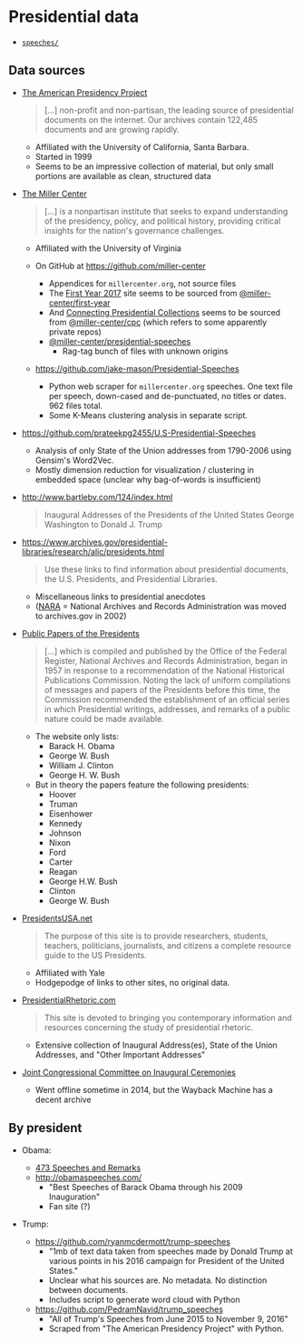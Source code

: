 # Presidential data

* [`speeches/`](speeches/)


## Data sources

* [The American Presidency Project](http://www.presidency.ucsb.edu/)

  > [...] non-profit and non-partisan, the leading source of presidential documents on the internet. Our archives contain 122,485 documents and are growing rapidly.
  - Affiliated with the University of California, Santa Barbara.
  - Started in 1999
  - Seems to be an impressive collection of material, but only small portions are available as clean, structured data

* [The Miller Center](http://millercenter.org/)

  > [...] is a nonpartisan institute that seeks to expand understanding of the presidency, policy, and political history, providing critical insights for the nation's governance challenges.
  - Affiliated with the University of Virginia
  - On GitHub at <https://github.com/miller-center>
    - Appendices for `millercenter.org`, not source files
    - The [First Year 2017](http://firstyear2017.org/) site seems to be sourced from [@miller-center/first-year](https://github.com/miller-center/first-year)
    - And [Connecting Presidential Collections](http://presidentialcollections.org/) seems to be sourced from [@miller-center/cpc](https://github.com/miller-center/cpc) (which refers to some apparently private repos)
    - [@miller-center/presidential-speeches](https://github.com/miller-center/presidential-speeches)
      + Rag-tag bunch of files with unknown origins

  - <https://github.com/jake-mason/Presidential-Speeches>
    + Python web scraper for `millercenter.org` speeches. One text file per speech, down-cased and de-punctuated, no titles or dates. 962 files total.
    + Some K-Means clustering analysis in separate script.

* https://github.com/prateekpg2455/U.S-Presidential-Speeches
  - Analysis of only State of the Union addresses from 1790-2006 using Gensim's Word2Vec.
  - Mostly dimension reduction for visualization / clustering in embedded space (unclear why bag-of-words is insufficient)

* <http://www.bartleby.com/124/index.html>

  > Inaugural Addresses of the Presidents of the United States
  > George Washington to Donald J. Trump

* <https://www.archives.gov/presidential-libraries/research/alic/presidents.html>

  > Use these links to find information about presidential documents, the U.S. Presidents, and Presidential Libraries.
  - Miscellaneous links to presidential anecdotes
  - ([NARA](http://nara.gov/) = National Archives and Records Administration was moved to archives.gov in 2002)

* [Public Papers of the Presidents](https://www.gpo.gov/fdsys/browse/collection.action?collectionCode=PPP)

  > [...] which is compiled and published by the Office of the Federal Register, National Archives and Records Administration, began in 1957 in response to a recommendation of the National Historical Publications Commission. Noting the lack of uniform compilations of messages and papers of the Presidents before this time, the Commission recommended the establishment of an official series in which Presidential writings, addresses, and remarks of a public nature could be made available.
  - The website only lists:
    + Barack H. Obama
    + George W. Bush
    + William J. Clinton
    + George H. W. Bush
  - But in theory the papers feature the following presidents:
    + Hoover
    + Truman
    + Eisenhower
    + Kennedy
    + Johnson
    + Nixon
    + Ford
    + Carter
    + Reagan
    + George H.W. Bush
    + Clinton
    + George W. Bush

* [PresidentsUSA.net](http://www.presidentsusa.net/speeches.html)

  > The purpose of this site is to provide researchers, students, teachers, politicians, journalists, and citizens a complete resource guide to the US Presidents.
  - Affiliated with Yale
  - Hodgepodge of links to other sites, no original data.

* [PresidentialRhetoric.com](http://www.presidentialrhetoric.com/index.html)

  > This site is devoted to bringing you contemporary information and resources concerning the study of presidential rhetoric.
  - Extensive collection of Inaugural Address(es), State of the Union Addresses, and "Other Important Addresses"

* [Joint Congressional Committee on Inaugural Ceremonies](https://web.archive.org/web/20141104100712/http://www.inaugural.senate.gov/)
  - Went offline sometime in 2014, but the Wayback Machine has a decent archive


## By president

* Obama:
  - [473 Speeches and Remarks](https://obamawhitehouse.archives.gov/briefing-room/speeches-and-remarks)
  - <http://obamaspeeches.com/>
    + "Best Speeches of Barack Obama through his 2009 Inauguration"
    + Fan site (?)

* Trump:
  - <https://github.com/ryanmcdermott/trump-speeches>
    + "1mb of text data taken from speeches made by Donald Trump at various points in his 2016 campaign for President of the United States."
    + Unclear what his sources are. No metadata. No distinction between documents.
    + Includes script to generate word cloud with Python
  - <https://github.com/PedramNavid/trump_speeches>
    + "All of Trump's Speeches from June 2015 to November 9, 2016"
    + Scraped from "The American Presidency Project" with Python.
